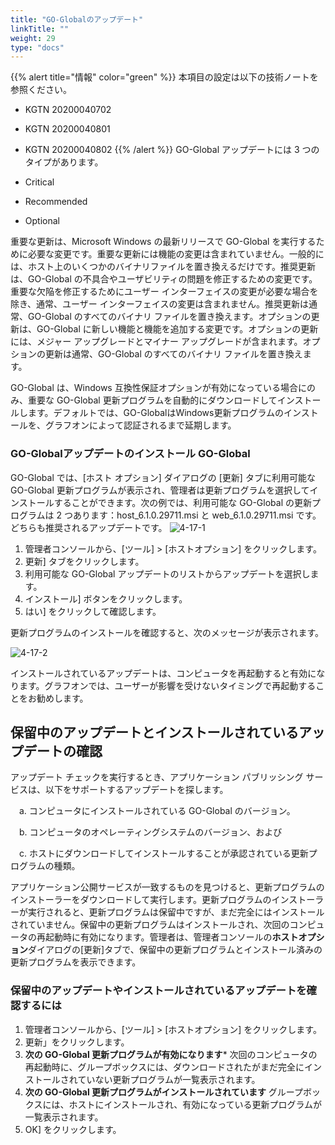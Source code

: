 ```yaml
---
title: "GO-Globalのアップデート"
linkTitle: ""
weight: 29
type: "docs"
---
```

{{% alert title="情報" color="green" %}}
本項目の設定は以下の技術ノートを参照ください。
- KGTN 20200040702
- KGTN 20200040801
- KGTN 20200040802
{{% /alert %}}
GO-Global アップデートには 3 つのタイプがあります。

- Critical
- Recommended
- Optional

重要な更新は、Microsoft Windows の最新リリースで GO-Global を実行するために必要な変更です。重要な更新には機能の変更は含まれていません。一般的には、ホスト上のいくつかのバイナリファイルを置き換えるだけです。推奨更新は、GO-Global の不具合やユーザビリティの問題を修正するための変更です。重要な欠陥を修正するためにユーザー インターフェイスの変更が必要な場合を除き、通常、ユーザー インターフェイスの変更は含まれません。推奨更新は通常、GO-Global のすべてのバイナリ ファイルを置き換えます。オプションの更新は、GO-Global に新しい機能と機能を追加する変更です。オプションの更新には、メジャー アップグレードとマイナー アップグレードが含まれます。オプションの更新は通常、GO-Global のすべてのバイナリ ファイルを置き換えます。

GO-Global は、Windows 互換性保証オプションが有効になっている場合にのみ、重要な GO-Global 更新プログラムを自動的にダウンロードしてインストールします。デフォルトでは、GO-GlobalはWindows更新プログラムのインストールを、グラフオンによって認証されるまで延期します。

### GO-Globalアップデートのインストール GO-Global

GO-Global では、[ホスト オプション] ダイアログの [更新] タブに利用可能な GO-Global 更新プログラムが表示され、管理者は更新プログラムを選択してインストールすることができます。次の例では、利用可能な GO-Global の更新プログラムは 2 つあります：host_6.1.0.29711.msi と web_6.1.0.29711.msi です。どちらも推奨されるアップデートです。
![4-17-1](/img/4-17-1.png)

1. 管理者コンソールから、[ツール] > [ホストオプション] をクリックします。
2. 更新] タブをクリックします。
3. 利用可能な GO-Global アップデートのリストからアップデートを選択します。
4. インストール] ボタンをクリックします。
5. はい] をクリックして確認します。

更新プログラムのインストールを確認すると、次のメッセージが表示されます。

![4-17-2](/img/4-17-2.png)

インストールされているアップデートは、コンピュータを再起動すると有効になります。グラフオンでは、ユーザーが影響を受けないタイミングで再起動することをお勧めします。

## 保留中のアップデートとインストールされているアップデートの確認

アップデート チェックを実行するとき、アプリケーション パブリッシング サービスは、以下をサポートするアップデートを探します。

　a. コンピュータにインストールされている GO-Global のバージョン。

　b. コンピュータのオペレーティングシステムのバージョン、および

　c. ホストにダウンロードしてインストールすることが承認されている更新プログラムの種類。

アプリケーション公開サービスが一致するものを見つけると、更新プログラムのインストーラーをダウンロードして実行します。更新プログラムのインストーラーが実行されると、更新プログラムは保留中ですが、まだ完全にはインストールされていません。保留中の更新プログラムはインストールされ、次回のコンピュータの再起動時に有効になります。管理者は、管理者コンソールの**ホストオプション**ダイアログの[更新]タブで、保留中の更新プログラムとインストール済みの更新プログラムを表示できます。

### 保留中のアップデートやインストールされているアップデートを確認するには

1. 管理者コンソールから、[ツール] > [ホストオプション] をクリックします。
2. 更新」をクリックします。
3. **次の GO-Global 更新プログラムが有効になります*** 次回のコンピュータの再起動時に、グループボックスには、ダウンロードされたがまだ完全にインストールされていない更新プログラムが一覧表示されます。
4. **次の GO-Global 更新プログラムがインストールされています** グループボックスには、ホストにインストールされ、有効になっている更新プログラムが一覧表示されます。
5. OK] をクリックします。
